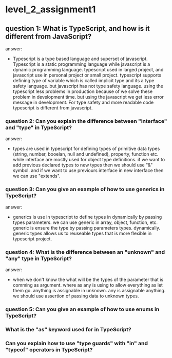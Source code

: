 # level_2_assignment1

## question 1: What is TypeScript, and how is it different from JavaScript?

answer:

- Typescript is a type based language and superset of javascript. Typescript is a static programming language while javascript is a dynamic programming language. typescript used in larged project, and javascript use in personal project or small project. typescript supports defining type of variable which is called implicit type and its a type safety language. but javascript has not type safety language. using the typescript less problems in production because of we solve these problem in development time. but using the javascript we get less error message in development. For type safety and more readable code typescript is different from javascript.

### question 2: Can you explain the difference between "interface" and "type" in TypeScript?

answer:

- types are used in typescript for defining types of primitive data types (string, number, booelan, null and undefined), property, function etc. while interface are mostly used for object type definitions. if we want to add previous declared types to new types then we should use "&" symbol. and if we want to use previours interface in new interface then we can use "extends".

### question 3: Can you give an example of how to use generics in TypeScript?

answer:

- generics is use in typescript to define types in dynamically by passing types parameters. we can use generic in array, object, function, etc. generic is ensure the type by passing parameters types. dynamically. generic types allows us to reuseable types that is more flexible in typescript project.

### question 4: What is the difference between an "unknown" and "any" type in TypeScript?

answer:

- when we don't know the what will be the types of the parameter that is comming as argument. where as any is using to allow everything as let them go. anything is assignable in unknown. any is assignable anything. we should use assertion of passing data to unknown types.

### question 5: Can you give an example of how to use enums in TypeScript?

### What is the "as" keyword used for in TypeScript?

### Can you explain how to use "type guards" with "in" and "typeof" operators in TypeScript?
